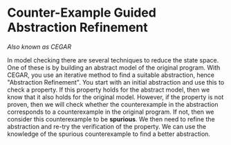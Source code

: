 # Counter-Example Guided Abstraction Refinement
*Also known as CEGAR*

In model checking there are several techniques to reduce the state space. One of these is by building an abstract model of the original program.
With CEGAR, you use an iterative method to find a suitable abstraction, hence "Abstraction Refinement". 
You start with an initial abstraction and use this to check a property. If this property holds for the abstract model, then we know that it also holds for the original model. However, if the property is not proven, then we will check whether the counterexample in the abstraction corresponds to a counterexample in the original program. If not, then we consider this counterexample to be **spurious**. We then need to refine the abstraction and re-try the verification of the property. We can use the knowledge of the spurious counterexample to find a better abstraction.
